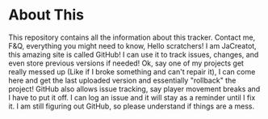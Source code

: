# About This
This repository contains all the information about this tracker. Contact me, F&Q, everything you might need to know, Hello scratchers! I am JaCreatot, this amazing site is called GitHub! I can use it to track issues, changes, and even store previous versions if needed! Ok, say one of my projects get really messed up (Like if I broke something and can't repair it), I can come here and get the last uploaded version and essentially "rollback" the project! GitHub also allows issue tracking, say player movement breaks and I have to put it off. I can log an issue and it will stay as a reminder until I fix it. I am still figuring out GitHub, so please understand if things are a mess.

<!--

**Here are some ideas to get you started:**

🙋‍♀️ A short introduction - what is your organization all about?
🌈 Contribution guidelines - how can the community get involved?
👩‍💻 Useful resources - where can the community find your docs? Is there anything else the community should know?
🍿 Fun facts - what does your team eat for breakfast?
🧙 Remember, you can do mighty things with the power of [Markdown](https://docs.github.com/github/writing-on-github/getting-started-with-writing-and-formatting-on-github/basic-writing-and-formatting-syntax)
-->
